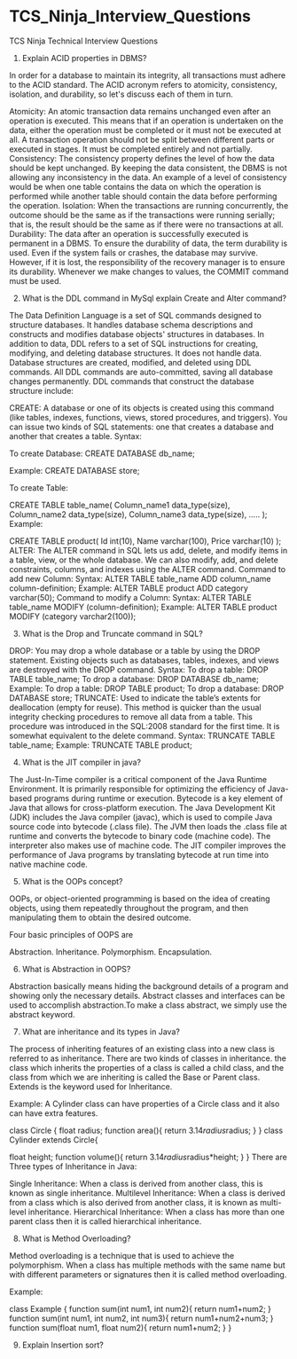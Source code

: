 # TCS_Ninja_Interview_Questions
TCS Ninja Technical Interview Questions

1. Explain ACID properties in DBMS?

 In order for a database to maintain its integrity, all transactions must adhere to the ACID standard. The ACID acronym refers to atomicity, consistency, isolation, and durability, so let's discuss each of them in turn.

Atomicity: An atomic transaction data remains unchanged even after an operation is executed. This means that if an operation is undertaken on the data, either the operation must be completed or it must not be executed at all. A transaction operation should not be split between different parts or executed in stages. It must be completed entirely and not partially.
Consistency: The consistency property defines the level of how the data should be kept unchanged. By keeping the data consistent, the DBMS is not allowing any inconsistency in the data. An example of a level of consistency would be when one table contains the data on which the operation is performed while another table should contain the data before performing the operation.
Isolation: When the transactions are running concurrently, the outcome should be the same as if the transactions were running serially; that is, the result should be the same as if there were no transactions at all.
Durability: The data after an operation is successfully executed is permanent in a DBMS. To ensure the durability of data, the term durability is used. Even if the system fails or crashes, the database may survive. However, if it is lost, the responsibility of the recovery manager is to ensure its durability. Whenever we make changes to values, the COMMIT command must be used.

2. What is the DDL command in MySql explain Create and Alter command?

The Data Definition Language is a set of SQL commands designed to structure databases. It handles database schema descriptions and constructs and modifies database objects' structures in databases. In addition to data, DDL refers to a set of SQL instructions for creating, modifying, and deleting database structures. It does not handle data. Database structures are created, modified, and deleted using DDL commands. All DDL commands are auto-committed, saving all database changes permanently. DDL commands that construct the database structure include:

CREATE: A database or one of its objects is created using this command (like tables, indexes, functions, views, stored procedures, and triggers). You can issue two kinds of SQL statements: one that creates a database and another that creates a table.
Syntax:

To create Database: CREATE DATABASE db_name;

Example: CREATE DATABASE store;

To create Table: 

CREATE TABLE table_name(
Column_name1 data_type(size),
Column_name2 data_type(size),
Column_name3 data_type(size),
…..
);
Example: 

CREATE TABLE product(
Id int(10),
Name varchar(100),
Price varchar(10)
);
ALTER: The ALTER command in SQL lets us add, delete, and modify items in a table, view, or the whole database. We can also modify, add, and delete constraints, columns, and indexes using the ALTER command.
Command to add new Column: 
Syntax: ALTER TABLE table_name ADD column_name column-definition;
Example: ALTER TABLE product ADD category varchar(50);
Command to modify a Column: 
Syntax: ALTER TABLE table_name MODIFY (column-definition);
Example: ALTER TABLE product MODIFY (category varchar2(100));

3. What is the Drop and Truncate command in SQL?

DROP: You may drop a whole database or a table by using the DROP statement. Existing objects such as databases, tables, indexes, and views are destroyed with the DROP command.
Syntax: To drop a table: DROP TABLE table_name;
To drop a database: DROP DATABASE db_name;
Example:  To drop a table: DROP TABLE product;
To drop a database: DROP DATABASE store;
TRUNCATE: Used to indicate the table’s extents for deallocation (empty for reuse). This method is quicker than the usual integrity checking procedures to remove all data from a table. This procedure was introduced in the SQL:2008 standard for the first time. It is somewhat equivalent to the delete command.
Syntax: TRUNCATE TABLE  table_name;
Example: TRUNCATE TABLE product;

4. What is the JIT compiler in java?

The Just-In-Time compiler is a critical component of the Java Runtime Environment. It is primarily responsible for optimizing the efficiency of Java-based programs during runtime or execution. Bytecode is a key element of Java that allows for cross-platform execution. The Java Development Kit (JDK) includes the Java compiler (javac), which is used to compile Java source code into bytecode (.class file). The JVM then loads the .class file at runtime and converts the bytecode to binary code (machine code). The interpreter also makes use of machine code. The JIT compiler improves the performance of Java programs by translating bytecode at run time into native machine code.

5. What is the OOPs concept?

OOPs, or object-oriented programming is based on the idea of creating objects, using them repeatedly throughout the program, and then manipulating them to obtain the desired outcome.

Four basic principles of OOPS are

Abstraction.
Inheritance.
Polymorphism.
Encapsulation.

6. What is Abstraction in OOPS?

Abstraction basically means hiding the background details of a program and showing only the necessary details. Abstract classes and interfaces can be used to accomplish abstraction.To make a class abstract, we simply use the abstract keyword.

7. What are inheritance and its types in Java?

The process of inheriting features of an existing class into a new class is referred to as inheritance. There are two kinds of classes in inheritance. the class which inherits the properties of a class is called a child class, and the class from which we are inheriting is called the Base or Parent class. Extends is the keyword used for Inheritance.

Example: A Cylinder class can have properties of a Circle class and it also can have extra features.

class Circle {
 float radius;
 function area(){
  return 3.14*radius*radius;
 }
}
class Cylinder extends Circle{

 float height;
 function volume(){
  return 3.14*radius*radius*height;
 }
}
There are Three types of Inheritance in Java:

Single Inheritance: When a class is derived from another class, this is known as single inheritance.
Multilevel Inheritance: When a class is derived from a class which is also derived from another class, it is known as multi-level inheritance.
Hierarchical Inheritance: When a class has more than one parent class then it is called hierarchical inheritance.

8. What is Method Overloading?

Method overloading is a technique that is used to achieve the polymorphism. When a class has multiple methods with the same name but with different parameters or signatures then it is called method overloading.

Example: 

class Example {
 function sum(int num1, int num2){
  return num1+num2;
 }
 function sum(int num1, int num2, int num3){
  return num1+num2+num3;
 }
 function sum(float num1, float num2){
  return num1+num2;
 }
}

9. Explain Insertion sort?
